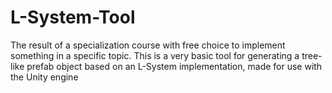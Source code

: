 # L-System-Tool
 The result of a specialization course with free choice to implement something in a specific topic. This is a very basic tool for generating a tree-like prefab object based on an L-System implementation, made for use with the Unity engine
